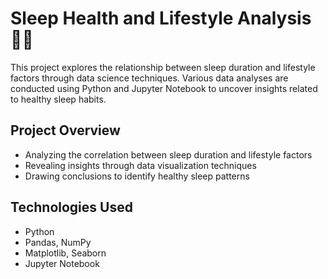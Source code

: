 # Sleep Health and Lifestyle Analysis 🛌💤

This project explores the relationship between sleep duration and lifestyle factors through data science techniques. Various data analyses are conducted using Python and Jupyter Notebook to uncover insights related to healthy sleep habits.

## Project Overview
- Analyzing the correlation between sleep duration and lifestyle factors
- Revealing insights through data visualization techniques
- Drawing conclusions to identify healthy sleep patterns

## Technologies Used
- Python
- Pandas, NumPy
- Matplotlib, Seaborn
- Jupyter Notebook
